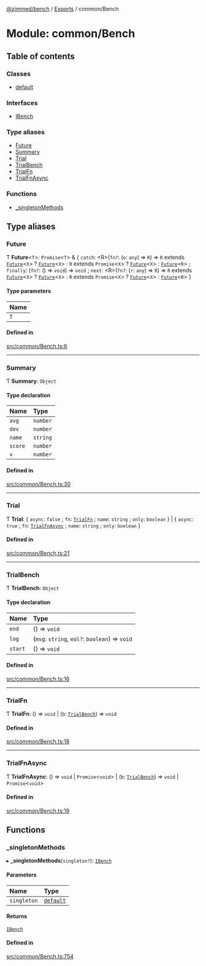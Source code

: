 [@zimmed/bench](../README.md) / [Exports](../modules.md) / common/Bench

# Module: common/Bench

## Table of contents

### Classes

- [default](../classes/common_Bench.default.md)

### Interfaces

- [IBench](../interfaces/common_Bench.IBench.md)

### Type aliases

- [Future](common_Bench.md#future)
- [Summary](common_Bench.md#summary)
- [Trial](common_Bench.md#trial)
- [TrialBench](common_Bench.md#trialbench)
- [TrialFn](common_Bench.md#trialfn)
- [TrialFnAsync](common_Bench.md#trialfnasync)

### Functions

- [\_singletonMethods](common_Bench.md#_singletonmethods)

## Type aliases

### Future

Ƭ **Future**<`T`\>: `Promise`<`T`\> & { `catch`: <R\>(`fn?`: (`e`: `any`) => `R`) => `R` extends [`Future`](common_Bench.md#future)<`X`\> ? [`Future`](common_Bench.md#future)<`X`\> : `R` extends `Promise`<`X`\> ? [`Future`](common_Bench.md#future)<`X`\> : [`Future`](common_Bench.md#future)<`R`\> ; `finally`: (`fn?`: () => `void`) => `void` ; `next`: <R\>(`fn?`: (`r`: `any`) => `R`) => `R` extends [`Future`](common_Bench.md#future)<`X`\> ? [`Future`](common_Bench.md#future)<`X`\> : `R` extends `Promise`<`X`\> ? [`Future`](common_Bench.md#future)<`X`\> : [`Future`](common_Bench.md#future)<`R`\>  }

#### Type parameters

| Name |
| :------ |
| `T` |

#### Defined in

[src/common/Bench.ts:6](https://github.com/zimmed/bench/blob/7726202/src/common/Bench.ts#L6)

___

### Summary

Ƭ **Summary**: `Object`

#### Type declaration

| Name | Type |
| :------ | :------ |
| `avg` | `number` |
| `dev` | `number` |
| `name` | `string` |
| `score` | `number` |
| `v` | `number` |

#### Defined in

[src/common/Bench.ts:30](https://github.com/zimmed/bench/blob/7726202/src/common/Bench.ts#L30)

___

### Trial

Ƭ **Trial**: { `async`: ``false`` ; `fn`: [`TrialFn`](common_Bench.md#trialfn) ; `name`: `string` ; `only`: `boolean`  } \| { `async`: ``true`` ; `fn`: [`TrialFnAsync`](common_Bench.md#trialfnasync) ; `name`: `string` ; `only`: `boolean`  }

#### Defined in

[src/common/Bench.ts:21](https://github.com/zimmed/bench/blob/7726202/src/common/Bench.ts#L21)

___

### TrialBench

Ƭ **TrialBench**: `Object`

#### Type declaration

| Name | Type |
| :------ | :------ |
| `end` | () => `void` |
| `log` | (`msg`: `string`, `eol?`: `boolean`) => `void` |
| `start` | () => `void` |

#### Defined in

[src/common/Bench.ts:16](https://github.com/zimmed/bench/blob/7726202/src/common/Bench.ts#L16)

___

### TrialFn

Ƭ **TrialFn**: () => `void` \| (`b`: [`TrialBench`](common_Bench.md#trialbench)) => `void`

#### Defined in

[src/common/Bench.ts:18](https://github.com/zimmed/bench/blob/7726202/src/common/Bench.ts#L18)

___

### TrialFnAsync

Ƭ **TrialFnAsync**: () => `void` \| `Promise`<`void`\> \| (`b`: [`TrialBench`](common_Bench.md#trialbench)) => `void` \| `Promise`<`void`\>

#### Defined in

[src/common/Bench.ts:19](https://github.com/zimmed/bench/blob/7726202/src/common/Bench.ts#L19)

## Functions

### \_singletonMethods

▸ **_singletonMethods**(`singleton?`): [`IBench`](../interfaces/common_Bench.IBench.md)

#### Parameters

| Name | Type |
| :------ | :------ |
| `singleton` | [`default`](../classes/common_Bench.default.md) |

#### Returns

[`IBench`](../interfaces/common_Bench.IBench.md)

#### Defined in

[src/common/Bench.ts:754](https://github.com/zimmed/bench/blob/7726202/src/common/Bench.ts#L754)

